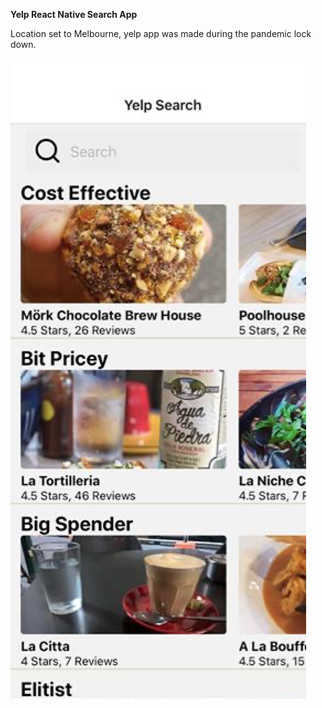 **Yelp React Native Search App**

Location set to Melbourne, yelp app was made during the pandemic lock down. 

![Test Image 1](assets/react_native_yelp.png)